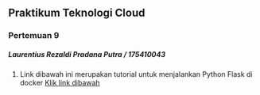 ## Praktikum Teknologi Cloud

### Pertemuan 9

##### Laurentius Rezaldi Pradana Putra / 175410043

1. Link dibawah ini merupakan tutorial untuk menjalankan Python Flask di docker [Klik link dibawah](https://www.digitalocean.com/community/tutorials/how-to-build-and-deploy-a-flask-application-using-docker-on-ubuntu-18-04)  
